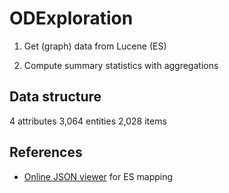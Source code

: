 # ODExploration

1. Get (graph) data from Lucene (ES)

2. Compute summary statistics with aggregations

## Data structure

4 attributes
3,064 entities
2,028 items


## References

* [Online JSON viewer](http://jsonviewer.stack.hu) for ES mapping
